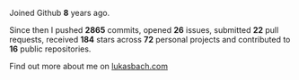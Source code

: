 Joined Github **8** years ago.

Since then I pushed **2865** commits, opened **26** issues, submitted **22** pull requests, received **184** stars across **72** personal projects and contributed to **16** public repositories.

Find out more about me on [lukasbach.com](https://lukasbach.com)
